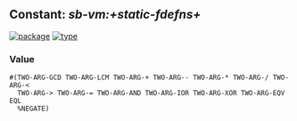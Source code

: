 ## Constant: ***sb-vm:+static-fdefns+***
[![package](https://img.shields.io/badge/Package-SB--VM-5f9ea0.svg?style=social&colorA=999999)](../) [![type](https://img.shields.io/badge/Type-Constant-5f9ea0.svg?style=social&colorA=999999)](../#constant) 
### Value
```
#(TWO-ARG-GCD TWO-ARG-LCM TWO-ARG-+ TWO-ARG-- TWO-ARG-* TWO-ARG-/ TWO-ARG-<
  TWO-ARG-> TWO-ARG-= TWO-ARG-AND TWO-ARG-IOR TWO-ARG-XOR TWO-ARG-EQV EQL
  %NEGATE)
```

